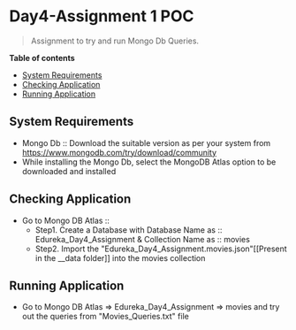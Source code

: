# Day4-Assignment 1 POC
> Assignment to try and run Mongo Db Queries.

__Table of contents__

  - [System Requirements](#system-requirements)
  - [Checking Application](#checking-application)
  - [Running Application](#running-application)

## System Requirements

  - Mongo Db :: Download the suitable version as per your system from https://www.mongodb.com/try/download/community
  - While installing the Mongo Db, select the MongoDB Atlas option to be downloaded and installed

## Checking Application

  - Go to Mongo DB Atlas  ::
    - Step1. Create a Database with Database Name as :: Edureka_Day4_Assignment & Collection Name as :: movies
    - Step2. Import the "Edureka_Day4_Assignment.movies.json"[[Present in the __data folder]] into the movies collection

## Running Application

  - Go to Mongo DB Atlas => Edureka_Day4_Assignment => movies and try out the queries from "Movies_Queries.txt" file
